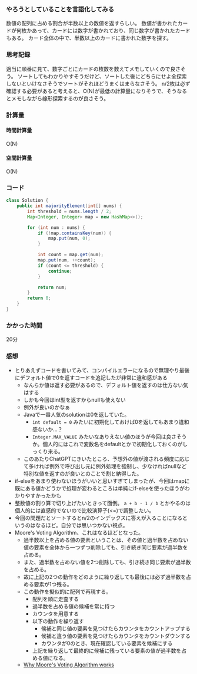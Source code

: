 ### やろうとしていることを言語化してみる
数値の配列に占める割合が半数以上の数値を返すらしい。
数値が書かれたカードが何枚かあって、カードには数字が書かれており、同じ数字が書かれたカードもある。
カード全体の中で、半数以上のカードに書かれた数字を探す。

### 思考記録
適当に順番に見て、数字ごとにカードの枚数を数えてメモしていくので良さそう。
ソートしてもわかりやすそうだけど、ソートした後にどちらにせよ全探索しないといけなさそうでソートがそれほどうまくはまらなさそう。
n/2枚は必ず確認する必要があると考えると、O(N)が最低の計算量になりそうで、そうなるとメモしながら線形探索するのが良さそう。

### 計算量
#### 時間計算量
O(N)
#### 空間計算量
O(N)

### コード
```Java
class Solution {
    public int majorityElement(int[] nums) {
        int threshold = nums.length / 2;
        Map<Integer, Integer> map = new HashMap<>();

        for (int num : nums) {
            if (!map.containsKey(num)) {
                map.put(num, 0);
            }

            int count = map.get(num);
            map.put(num, ++count);
            if (count <= threshold) {
                continue;
            }

            return num;
        }
        return 0;
    } 
}
```
### かかった時間
20分

### 感想
- とりあえずコードを書いてみて、コンパイルエラーになるので無理やり最後にデフォルト値で0を返すコードを追記したが非常に違和感がある
  - なんらか値は返す必要があるので、デフォルト値を返すのは仕方ない気はする
  - しかも今回はint型を返すからnullも使えない
  - 例外が良いのかなぁ
  - Javaで一番人気のsolutionは0を返していた。
    - `int default = 0` みたいに初期化しておけば0を返してもあまり違和感ないか...？
    - `Integer.MAX_VALUE` みたいなありえない値のほうが今回は良さそうか。個人的にはこれで変数名をdefaultとかで初期化しておくのがしっくり来る。
  - このあたりChatGPTにきいたところ、予想外の値が渡される頻度に応じて多ければ例外で呼び出し元に例外処理を強制し、少なければnullなど特別な値を返すのが良いとのことで割と納得した。
- if-elseをあまり使わないほうがいいと思いすぎてしまったが、今回はmapに既にある値かどうかで処理が変わるところは単純にif-elseを使ったほうがわかりやすかったかも
- 整数値の割り算で切り上げたいときって面倒。 `a + b - 1 / b` とかやるのは個人的には直感的でないので比較演算子(<=)で調整したい。
- 今回の問題だとソートするとn/2のインデックスに答えが入ることになるというのはなるほど。自分では思いつかない視点。
- Moore's Voting Algorithm、これはなるほどとなった。
  - 過半数以上を占める値の要素ということは、その値と過半数を占めない値の要素を全体から一つずつ削除しても、引き続き同じ要素が過半数を占める。
  - また、過半数を占めない値を2つ削除しても、引き続き同じ要素が過半数を占める。
  - 故に上記の2つの動作をどのように繰り返しても最後には必ず過半数を占める要素が1つ残る。
  - この動作を擬似的に配列で再現する。
    - 配列を順に走査する
    - 過半数を占める値の候補を常に持つ
    - カウンタを用意する
    - 以下の動作を繰り返す
      - 候補と同じ値の要素を見つけたらカウンタをカウントアップする
      - 候補と違う値の要素を見つけたらカウンタをカウントダウンする
      - カウンタが0のとき、現在確認している要素を候補にする
    - 上記を繰り返して最終的に候補に残っている要素の値が過半数を占める値になる。
  - [Why Moore's Voting Algorithm works](https://www.geeksforgeeks.org/boyer-moore-majority-voting-algorithm/)